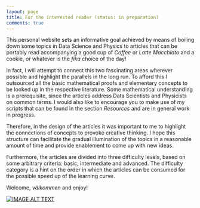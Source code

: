 ```yaml
---
layout: page
title: For the interested reader (status: in preparation)
comments: true
---
```


This personal website sets an informative goal achieved by means of boiling down some topics in Data Science and Physics to articles that can be portably read accompanying a good cup of *Coffee* or *Latte Macchiato* and a cookie, or whatever is the *fika* choice of the day! 

In fact, I will attempt to connect this two fascinating areas wherever possible and highlight the parallels in the long run. To afford this I outsourced all the basic mathematical proofs and elementary concepts to be looked up in the respective literature. Some mathematical understanding is a prerequisite, since the articles address Data Scientists and Physicists on common terms. I would also like to encourage you to make use of my scripts that can be found in the section *Resources* and are in general work in progress. 

Therefore, in the design of the articles it was important to me to highlight the connections of concepts to provoke creative thinking. I hope this structure can facilitate the gradual illumination of the topics in a reasonable amount of time and provide enablement to come up with new ideas. 

Furthermore, the articles are divided into three difficulty levels, based on some arbitrary criteria: basic, intermediate and advanced. The difficulty category is a hint on the order in which the articles can be consumed for the possible speed up of the learning curve. 

Welcome, *välkommen* and enjoy! 

[![IMAGE ALT TEXT](http://img.youtube.com/vi/InAVWxAEJ54/0.jpg)](http://www.youtube.com/watch?v=c9cipFPqg_8 "Requerdos De Alhambra")
<!--![jekyll template mediumish]({{site.baseurl}}/assets/images/mediumish-jekyll-template.png){: .shadow}-->


<!--<a href="https://www.buymeacoffee.com/sal" target="_blank"><img src="https://www.buymeacoffee.com/assets/img/custom_images/orange_img.png" alt="Buy Me A Coffee" style="height: auto !important;width: auto !important;" ></a>-->
